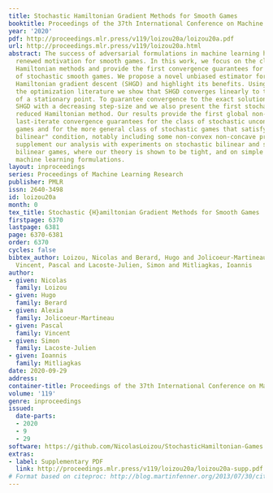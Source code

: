 ```yaml
---
title: Stochastic Hamiltonian Gradient Methods for Smooth Games
booktitle: Proceedings of the 37th International Conference on Machine Learning
year: '2020'
pdf: http://proceedings.mlr.press/v119/loizou20a/loizou20a.pdf
url: http://proceedings.mlr.press/v119/loizou20a.html
abstract: The success of adversarial formulations in machine learning has brought
  renewed motivation for smooth games. In this work, we focus on the class of stochastic
  Hamiltonian methods and provide the first convergence guarantees for certain classes
  of stochastic smooth games. We propose a novel unbiased estimator for the stochastic
  Hamiltonian gradient descent (SHGD) and highlight its benefits. Using tools from
  the optimization literature we show that SHGD converges linearly to the neighbourhood
  of a stationary point. To guarantee convergence to the exact solution, we analyze
  SHGD with a decreasing step-size and we also present the first stochastic variance
  reduced Hamiltonian method. Our results provide the first global non-asymptotic
  last-iterate convergence guarantees for the class of stochastic unconstrained bilinear
  games and for the more general class of stochastic games that satisfy a “sufficiently
  bilinear" condition, notably including some non-convex non-concave problems. We
  supplement our analysis with experiments on stochastic bilinear and sufficiently
  bilinear games, where our theory is shown to be tight, and on simple adversarial
  machine learning formulations.
layout: inproceedings
series: Proceedings of Machine Learning Research
publisher: PMLR
issn: 2640-3498
id: loizou20a
month: 0
tex_title: Stochastic {H}amiltonian Gradient Methods for Smooth Games
firstpage: 6370
lastpage: 6381
page: 6370-6381
order: 6370
cycles: false
bibtex_author: Loizou, Nicolas and Berard, Hugo and Jolicoeur-Martineau, Alexia and
  Vincent, Pascal and Lacoste-Julien, Simon and Mitliagkas, Ioannis
author:
- given: Nicolas
  family: Loizou
- given: Hugo
  family: Berard
- given: Alexia
  family: Jolicoeur-Martineau
- given: Pascal
  family: Vincent
- given: Simon
  family: Lacoste-Julien
- given: Ioannis
  family: Mitliagkas
date: 2020-09-29
address: 
container-title: Proceedings of the 37th International Conference on Machine Learning
volume: '119'
genre: inproceedings
issued:
  date-parts:
  - 2020
  - 9
  - 29
software: https://github.com/NicolasLoizou/StochasticHamiltonian-Games
extras:
- label: Supplementary PDF
  link: http://proceedings.mlr.press/v119/loizou20a/loizou20a-supp.pdf
# Format based on citeproc: http://blog.martinfenner.org/2013/07/30/citeproc-yaml-for-bibliographies/
---
```

